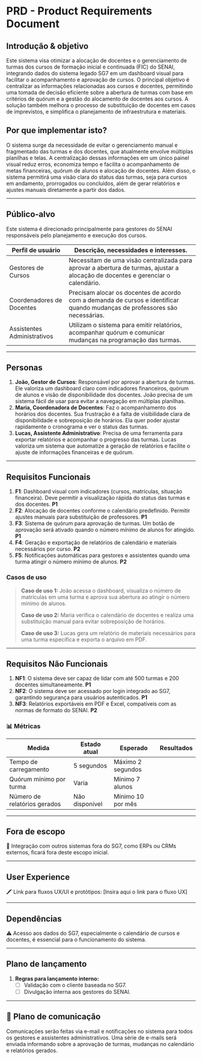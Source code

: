 # PRD - Product Requirements Document

## Introdução & objetivo

Este sistema visa otimizar a alocação de docentes e o gerenciamento de turmas dos cursos de formação inicial e continuada (FIC) do SENAI, integrando dados do sistema legado SG7 em um dashboard visual para facilitar o acompanhamento e aprovação de cursos. O principal objetivo é centralizar as informações relacionadas aos cursos e docentes, permitindo uma tomada de decisão eficiente sobre a abertura de turmas com base em critérios de quórum e a gestão do alocamento de docentes aos cursos. A solução também melhora o processo de substituição de docentes em casos de imprevistos, e simplifica o planejamento de infraestrutura e materiais.


## Por que implementar isto?

O sistema surge da necessidade de evitar o gerenciamento manual e fragmentado das turmas e dos docentes, que atualmente envolve múltiplas planilhas e telas. A centralização dessas informações em um único painel visual reduz erros, economiza tempo e facilita o acompanhamento de metas financeiras, quórum de alunos e alocação de docentes. Além disso, o sistema permitirá uma visão clara do status das turmas, seja para cursos em andamento, prorrogados ou concluídos, além de gerar relatórios e ajustes manuais diretamente a partir dos dados.

---

## Público-alvo

Este sistema é direcionado principalmente para gestores do SENAI responsáveis pelo planejamento e execução dos cursos.

| Perfil de usuário | Descrição, necessidades e interesses. |
| --- | --- |
| Gestores de Cursos | Necessitam de uma visão centralizada para aprovar a abertura de turmas, ajustar a alocação de docentes e gerenciar o calendário. |
| Coordenadores de Docentes | Precisam alocar os docentes de acordo com a demanda de cursos e identificar quando mudanças de professores são necessárias. |
| Assistentes Administrativos | Utilizam o sistema para emitir relatórios, acompanhar quórum e comunicar mudanças na programação das turmas. |

---

## Personas

1. **João, Gestor de Cursos**: Responsável por aprovar a abertura de turmas. Ele valoriza um dashboard claro com indicadores financeiros, quórum de alunos e visão de disponibilidade dos docentes. João precisa de um sistema fácil de usar para evitar a navegação em múltiplas planilhas.
2. **Maria, Coordenadora de Docentes**: Faz o acompanhamento dos horários dos docentes. Sua frustração é a falta de visibilidade clara de disponibilidade e sobreposição de horários. Ela quer poder ajustar rapidamente o cronograma e ver o status das turmas.
3. **Lucas, Assistente Administrativo**: Precisa de uma ferramenta para exportar relatórios e acompanhar o progresso das turmas. Lucas valoriza um sistema que automatize a geração de relatórios e facilite o ajuste de informações financeiras e de quórum.

---

## Requisitos Funcionais

1. **F1**: Dashboard visual com indicadores (cursos, matrículas, situação financeira). Deve permitir a visualização rápida do status das turmas e dos docentes. **P1**
2. **F2**: Alocação de docentes conforme o calendário predefinido. Permitir ajustes manuais para substituição de professores. **P1**
3. **F3**: Sistema de quórum para aprovação de turmas. Um botão de aprovação será ativado quando o número mínimo de alunos for atingido. **P1**
4. **F4**: Geração e exportação de relatórios de calendário e materiais necessários por curso. **P2**
5. **F5**: Notificações automáticas para gestores e assistentes quando uma turma atingir o número mínimo de alunos. **P2**

### Casos de uso

> **Caso de uso 1:** João acessa o dashboard, visualiza o número de matrículas em uma turma e aprova sua abertura ao atingir o número mínimo de alunos.
>
> **Caso de uso 2:** Maria verifica o calendário de docentes e realiza uma substituição manual para evitar sobreposição de horários.
>
> **Caso de uso 3:** Lucas gera um relatório de materiais necessários para uma turma específica e exporta o arquivo em PDF.

---

## Requisitos Não Funcionais

1. **NF1**: O sistema deve ser capaz de lidar com até 500 turmas e 200 docentes simultaneamente. **P1**
2. **NF2**: O sistema deve ser acessado por login integrado ao SG7, garantindo segurança para usuários autenticados. **P1**
3. **NF3**: Relatórios exportáveis em PDF e Excel, compatíveis com as normas de formato do SENAI. **P2**

### 📊 Métricas

| Medida | Estado atual | Esperado | Resultados |
| --- | --- | --- | --- |
| Tempo de carregamento | 5 segundos | Máximo 2 segundos |  |
| Quórum mínimo por turma | Varia | Mínimo 7 alunos |  |
| Número de relatórios gerados | Não disponível | Mínimo 10 por mês |  |

---

## Fora de escopo

🚫 Integração com outros sistemas fora do SG7, como ERPs ou CRMs externos, ficará fora deste escopo inicial.

---

## User Experience

🖍️ Link para fluxos UX/UI e protótipos: [Insira aqui o link para o fluxo UX]

---

## Dependências

⚠️ Acesso aos dados do SG7, especialmente o calendário de cursos e docentes, é essencial para o funcionamento do sistema.

---

## Plano de lançamento

1. **Regras para lançamento interno:**
    - [ ] Validação com o cliente baseada no SG7.
    - [ ] Divulgação interna aos gestores do SENAI.

---

## 💌 Plano de comunicação

Comunicações serão feitas via e-mail e notificações no sistema para todos os gestores e assistentes administrativos. Uma série de e-mails será enviada informando sobre a aprovação de turmas, mudanças no calendário e relatórios gerados.
